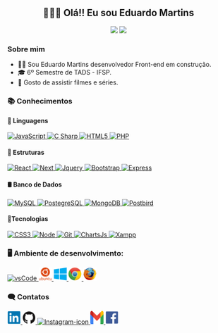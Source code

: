 <h2 align="center"> 🙋🏻‍♂️ Olá!! Eu sou Eduardo Martins</h2>

<div align="center">
  <img height="180em" src="https://github-readme-stats.vercel.app/api?username=EduMartins57&show_icons=true&theme=chartreuse-dark&include_all_commits=true&count_private=true&locale=pt-BR&custom"/>
   
  <img height="180em" src="https://github-readme-stats.vercel.app/api/top-langs/?username=EduMartins57&layout=compact&langs_count=7&theme=chartreuse-dark&locale=pt-BR"/>
  </div>
</div>

<div style="display: inline_block">
  <h3>Sobre mim</h3>
  <ul>
    <li>🧑🏻 Sou Eduardo Martins desenvolvedor Front-end em construção.</li>
    <li>🎓 6º Semestre de TADS - IFSP.</li>
    <li>🎥 Gosto de assistir filmes e séries.</li>
  </ul>
</div>

<div>
  <h3>📚 Conhecimentos</h3>
    <h4>💬 Linguagens</h4>
      <p align="esquerda">
       <a href="#">
            <img alt="JavaScript" src="https://img.shields.io/badge/JavaScript-323330?style=for-the-badge&logo=javascript&logoColor=F7DF1E" />
      </a>
      <a href="#">
            <img alt="C Sharp" src="https://img.shields.io/badge/C%23-239120?style=for-the-badge&logo=c-sharp&logoColor=white" />
      </a>
      <a href="#">
            <img alt="HTML5" src="https://img.shields.io/badge/HTML5-E34F26?style=for-the-badge&logo=html5&logoColor=white" />
      </a>
      <a href="#">
            <img alt="PHP" src="https://img.shields.io/badge/PHP-777BB4?style=for-the-badge&logo=php&logoColor=white" />
      </a>
    </p>

  <h4>🔧 Estruturas</h4>
    <p align="esquerda">
      <a href="#">
            <img alt="React" src="https://img.shields.io/badge/React-20232A?style=for-the-badge&logo=react&logoColor=61DAFB" />
      </a>
      <a href="#">
            <img alt="Next" src="https://img.shields.io/badge/next.js-000000?style=for-the-badge&logo=next.js&logoColor=white" />
      </a>
      <a href="#">
            <img alt="Jquery" src="https://img.shields.io/badge/jQuery-0769AD?style=for-the-badge&logo=jquery&logoColor=white" />
      </a>
      <a href="#">
            <img alt="Bootstrap" src="https://img.shields.io/badge/Bootstrap-563D7C?style=for-the-badge&logo=bootstrap&logoColor=white" />
      </a>
      <a href="#">
            <img alt="Express" src="https://img.shields.io/badge/Express.js-000000?style=for-the-badge&logo=express&logoColor=white" />
      </a>
    </p>

  <h4>🛢 Banco de Dados</h4>
    <p align="esquerda">
      <a href="#">
            <img alt="MySQL" src="https://img.shields.io/badge/MySQL-00000F?style=for-the-badge&logo=mysql&logoColor=white" />
      </a>
      <a href="#">
            <img alt="PostegreSQL" src="https://img.shields.io/badge/PostgreSQL-316192?style=for-the-badge&logo=postgresql&logoColor=white" />
      </a>
       <a href="#">
            <img alt="MongoDB" src="https://img.shields.io/badge/MongoDB-4EA94B?style=for-the-badge&logo=mongodb&logoColor=white" />
      </a>
      <a href="#">
            <img alt="Postbird" src="https://img.shields.io/badge/Postbird-316192?style=for-the-badge&logo=postbird&logoColor=white" />
      </a>
    </p>

  <h4>📱Tecnologias</h4>
    <p align="esquerda">
      <a href="#">
            <img alt="CSS3" src="https://img.shields.io/badge/CSS3-1572B6?style=for-the-badge&logo=css3&logoColor=white" />
      </a>
      <a href="#">
            <img alt="Node" src="https://img.shields.io/badge/node-339933.svg?style=for-the-badge&logo=node.js&logoColor=white" />
      </a>
      <a href="#">
            <img alt="Git" src="https://img.shields.io/badge/Git-F05032?style=for-the-badge&logo=git&logoColor=white" />
      </a>
      <a href="#">
            <img alt="ChartsJs" src="https://img.shields.io/badge/Chart.js-FF6384?style=for-the-badge&logo=chartdotjs&logoColor=white" />
      </a>
      <a href="#">
            <img alt="Xampp" src="https://img.shields.io/badge/Xampp-F37623?style=for-the-badge&logo=xampp&logoColor=white" />
      </a>
    </p>
</div>

  <h3>🖥️ Ambiente de desenvolvimento:</h3>
    <p align="esquerda">
      <a href="#">
        <img src="https://upload.wikimedia.org/wikipedia/commons/thumb/9/9a/Visual_Studio_Code_1.35_icon.svg/512px-Visual_Studio_Code_1.35_icon.svg.png" alt="vsCode" width="30 " altura="30"/>
      </a>
      <a href="#">
        <img src="https://raw.githubusercontent.com/devicons/devicon/c7d326b6009e60442abc35fa45706d6f30ee4c8e/icons/ubuntu/ubuntu-plain-wordmark.svg" alt="ubuntu" width="30" height="30"/>
      </a>
      <a href="#">
        <img src="https://raw.githubusercontent.com/devicons/devicon/c7d326b6009e60442abc35fa45706d6f30ee4c8e/icons/windows8/windows8-original.svg" alt="windows" width="30" height="30"/>
      </a>
      <a href="#">
        <img src="https://github.com/devicons/devicon/blob/master/icons/chrome/chrome-original.svg" alt="Chrome" width="30" height="30"/>
      </a>
      <a href="#">
        <img src="https://github.com/devicons/devicon/blob/master/icons/firefox/firefox-original.svg" alt="Firefox" width="30" height="30"/>
      </a>
    </p>

<h3>🗨️ Contatos</h3>
  <p align="esquerda">
    <a href="https://www.linkedin.com/in/eduardo-martins-180a58204/" target="_blank">
      <img src="https://raw.githubusercontent.com/devicons/devicon/1119b9f84c0290e0f0b38982099a2bd027a48bf1/icons/linkedin/linkedin-original.svg" alt="Linkedin-icon" width="30" height="30"/>
    </a>
    <a href="https://github.com/EduMartins57" target="_blank">
      <img src="https://raw.githubusercontent.com/devicons/devicon/1119b9f84c0290e0f0b38982099a2bd027a48bf1/icons/github/github-original.svg" alt="GitHub-icon" width="30" height="30"/>
    </a>
    <a href="https://www.instagram.com/edu_martins57/" target="_blank">
      <img src="https://upload.wikimedia.org/wikipedia/commons/thumb/e/e7/Instagram_logo_2016.svg/2048px-Instagram_logo_2016.svg.png" alt="Instagram-icon" width="30" height ="30"/>   
    </a>  
    <a href="mailto:druhenrique57@gmail.com" target="_blank">
      <img src="https://github.com/coivan/devicon/blob/master/icons/gmail/gmail-original.svg" alt="Gmail-icon" width="30" height="30"/>
    </a>
    <a href="https://www.facebook.com/du.henrique.1/" target="_blank">
      <img src="https://raw.githubusercontent.com/devicons/devicon/1119b9f84c0290e0f0b38982099a2bd027a48bf1/icons/facebook/facebook-plain.svg" alt="Facebook-icon" width="30" height="30"/>
    </a>
  </p>

